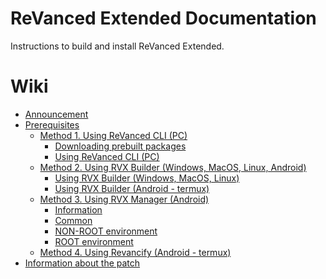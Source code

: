 # ReVanced Extended Documentation

Instructions to build and install ReVanced Extended.

# Wiki

- [Announcement](https://github.com/inotia00/revanced-documentation/wiki/Announcement)
- [Prerequisites](https://github.com/inotia00/revanced-documentation/wiki/Before-start-(Prerequisites))
  - [Method 1. Using ReVanced CLI (PC)](https://github.com/inotia00/revanced-documentation/wiki/Method-1.-Using-ReVanced-CLI-(PC))
    - [Downloading prebuilt packages](https://github.com/inotia00/revanced-documentation/wiki/Method-1.-Using-ReVanced-CLI-(PC)#downloading-the-packages)
    - [Using ReVanced CLI (PC)](https://github.com/inotia00/revanced-documentation/wiki/Method-1.-Using-ReVanced-CLI-(PC)#using-revanced-cli-pc)
  - [Method 2. Using RVX Builder (Windows, MacOS, Linux, Android)](https://github.com/inotia00/revanced-documentation/wiki/Method-2.-Using-RVX-Builder-(Windows---MacOS---Linux---Android))
    - [Using RVX Builder (Windows, MacOS, Linux)](https://github.com/inotia00/revanced-documentation/wiki/Method-2.-Using-RVX-Builder-(Windows---MacOS---Linux---Android)#using-rvx-builder-windows--macos--linux)
    - [Using RVX Builder (Android - termux)](https://github.com/inotia00/revanced-documentation/wiki/Method-2.-Using-RVX-Builder-(Windows---MacOS---Linux---Android)#using-rvx-builder-android---termux)
  - [Method 3. Using RVX Manager (Android)](https://github.com/inotia00/revanced-documentation/wiki/Method-3.-Using-RVX-Manager-(Android))
    - [Information](https://github.com/inotia00/revanced-documentation/wiki/Method-3.-Using-RVX-Manager-(Android)#information)
    - [Common](https://github.com/inotia00/revanced-documentation/wiki/Method-3.-Using-RVX-Manager-(Android)#common)
    - [NON-ROOT environment](https://github.com/inotia00/revanced-documentation/wiki/Method-3.-Using-RVX-Manager-(Android)#non-root-environment)
    - [ROOT environment](https://github.com/inotia00/revanced-documentation/wiki/Method-3.-Using-RVX-Manager-(Android)#root-environment)
  - [Method 4. Using Revancify (Android - termux)](https://github.com/inotia00/revanced-documentation/wiki/Method-4.-Using-Revancify-(Android---termux))
- [Information about the patch](https://github.com/inotia00/revanced-documentation/wiki/Options-Information-about-the-patch)
